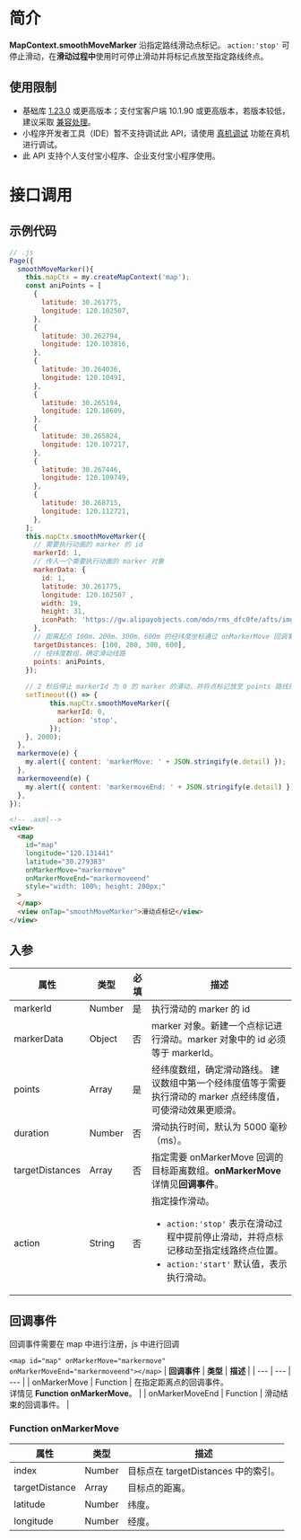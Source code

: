 # 简介

**MapContext.smoothMoveMarker** 沿指定路线滑动点标记。 `action:'stop'` 可停止滑动，在**滑动过程中**使用时可停止滑动并将标记点放至指定路线终点。

## 使用限制

- 基础库 [1.23.0](https://opendocs.alipay.com/mini/framework/lib) 或更高版本；支付宝客户端 10.1.90 或更高版本，若版本较低，建议采取 [兼容处理](https://opendocs.alipay.com/mini/framework/compatibility)。
- 小程序开发者工具（IDE）暂不支持调试此 API，请使用 [真机调试](https://opendocs.alipay.com/mini/ide/remote-debug) 功能在真机进行调试。
- 此 API 支持个人支付宝小程序、企业支付宝小程序使用。

# 接口调用

## 示例代码
```javascript
// .js
Page({
  smoothMoveMarker(){
    this.mapCtx = my.createMapContext('map');
    const aniPoints = [
      {
        latitude: 30.261775,
        longitude: 120.102507,
      },
      {
        latitude: 30.262794,
        longitude: 120.103816,
      },
      {
        latitude: 30.264036,
        longitude: 120.10491,
      },
      {
        latitude: 30.265194,
        longitude: 120.10609,
      },
      {
        latitude: 30.265824,
        longitude: 120.107217,
      },
      {
        latitude: 30.267446,
        longitude: 120.109749,
      },
      {
        latitude: 30.268715,
        longitude: 120.112721,
      },
    ];
    this.mapCtx.smoothMoveMarker({
      // 需要执行动画的 marker 的 id
      markerId: 1, 
      // 传入一个需要执行动画的 marker 对象
      markerData: {
        id: 1,
        latitude: 30.261775,
        longitude: 120.102507 ,
        width: 19,
        height: 31,
        iconPath: 'https://gw.alipayobjects.com/mdn/rms_dfc0fe/afts/img/A*x9yERpemTRsAAAAAAAAAAAAAARQnAQ',
      },
      // 距离起点 100m、200m、300m、600m 的经纬度坐标通过 onMarkerMove 回调事件返回
      targetDistances: [100, 200, 300, 600],
      // 经纬度数组，确定滑动线路
      points: aniPoints,
    });
    
    // 2 秒后停止 markerId 为 0 的 marker 的滑动，并将点标记放至 points 路线终点。    代码如下：
    setTimeout(() => {
          this.mapCtx.smoothMoveMarker({
            markerId: 0,
            action: 'stop',
          });
    }, 2000);
  },
  markermove(e) {
    my.alert({ content: 'markerMove: ' + JSON.stringify(e.detail) });
  },
  markermoveend(e) {
    my.alert({ content: 'markermoveEnd: ' + JSON.stringify(e.detail) });
  },
});
```
```html
<!-- .axml-->
<view>
  <map
    id="map"
    longitude="120.131441"
    latitude="30.279383"
    onMarkerMove="markermove"
    onMarkerMoveEnd="markermoveend"
    style="width: 100%; height: 200px;"
  >
  </map>
  <view onTap="smoothMoveMarker">滑动点标记</view>
</view>
```
## 入参

| **属性** | **类型** | **必填** | **描述** |
| --- | --- | --- | --- |
| markerId | Number | 是 | 执行滑动的 marker 的 id |
| markerData | Object | 否 | marker 对象。新建一个点标记进行滑动。marker 对象中的 id 必须等于 markerId。  |
| points | Array | 是 | 经纬度数组，确定滑动路线。 建议数组中第一个经纬度值等于需要执行滑动的 marker 点经纬度值，可使滑动效果更顺滑。 |
| duration | Number | 否 | 滑动执行时间，默认为 5000 毫秒（ms）。 |
| targetDistances | Array | 否 | 指定需要 onMarkerMove 回调的目标距离数组。**onMarkerMove** 详情见**回调事件**。 |
| action | String | 否 | 指定操作滑动。<ul><li>`action:'stop'` 表示在滑动过程中提前停止滑动，并将点标记移动至指定线路终点位置。</li><li>`action:'start'` 默认值，表示执行滑动。</li></ul> |

## 回调事件
回调事件需要在 map 中进行注册，js 中进行回调       
                          
`<map id="map" onMarkerMove="markermove" onMarkerMoveEnd="markermoveend"></map>`
| **回调事件** | **类型** | **描述** |
| --- | --- | --- |
| onMarkerMove | Function | 在指定距离点的回调事件。<br />详情见 **Function onMarkerMove**。 |
| onMarkerMoveEnd | Function | 滑动结束的回调事件。 |

### Function onMarkerMove 

| **属性**       | **类型** | **描述**                            |
| -------------- | -------- | ----------------------------------- |
| index          | Number   | 目标点在 targetDistances 中的索引。 |
| targetDistance | Array    | 目标点的距离。                      |
| latitude       | Number   | 纬度。                              |
| longitude      | Number   | 经度。                              |
